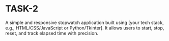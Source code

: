 # TASK-2
A simple and responsive stopwatch application built using [your tech stack, e.g., HTML/CSS/JavaScript or Python/Tkinter]. It allows users to start, stop, reset, and track elapsed time with precision.
